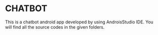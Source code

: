 # CHATBOT
This is a chatbot android app developed by using AndroisStudio IDE. You will find all the source codes in the given folders.
